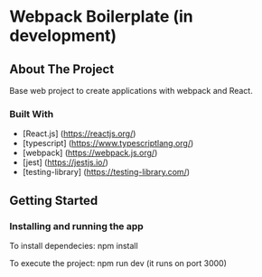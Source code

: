 # Webpack Boilerplate (in development)

## About The Project

Base web project to create applications with webpack and React.

### Built With

- [React.js] (https://reactjs.org/)
- [typescript] (https://www.typescriptlang.org/)
- [webpack] (https://webpack.js.org/)
- [jest] (https://jestjs.io/)
- [testing-library] (https://testing-library.com/)

## Getting Started

### Installing and running the app

To install dependecies: npm install

To execute the project: npm run dev (it runs on port 3000)
